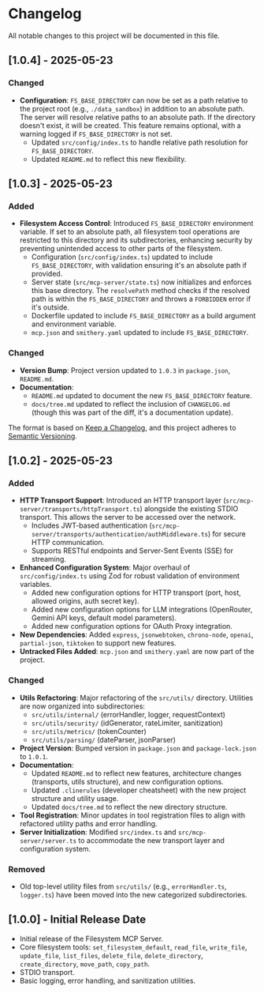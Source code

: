 # Changelog

All notable changes to this project will be documented in this file.

## [1.0.4] - 2025-05-23

### Changed
- **Configuration**: `FS_BASE_DIRECTORY` can now be set as a path relative to the project root (e.g., `./data_sandbox`) in addition to an absolute path. The server will resolve relative paths to an absolute path. If the directory doesn't exist, it will be created. This feature remains optional, with a warning logged if `FS_BASE_DIRECTORY` is not set.
  - Updated `src/config/index.ts` to handle relative path resolution for `FS_BASE_DIRECTORY`.
  - Updated `README.md` to reflect this new flexibility.

## [1.0.3] - 2025-05-23

### Added

- **Filesystem Access Control**: Introduced `FS_BASE_DIRECTORY` environment variable. If set to an absolute path, all filesystem tool operations are restricted to this directory and its subdirectories, enhancing security by preventing unintended access to other parts of the filesystem.
  - Configuration (`src/config/index.ts`) updated to include `FS_BASE_DIRECTORY`, with validation ensuring it's an absolute path if provided.
  - Server state (`src/mcp-server/state.ts`) now initializes and enforces this base directory. The `resolvePath` method checks if the resolved path is within the `FS_BASE_DIRECTORY` and throws a `FORBIDDEN` error if it's outside.
  - Dockerfile updated to include `FS_BASE_DIRECTORY` as a build argument and environment variable.
  - `mcp.json` and `smithery.yaml` updated to include `FS_BASE_DIRECTORY`.

### Changed

- **Version Bump**: Project version updated to `1.0.3` in `package.json`, `README.md`.
- **Documentation**:
  - `README.md` updated to document the new `FS_BASE_DIRECTORY` feature.
  - `docs/tree.md` updated to reflect the inclusion of `CHANGELOG.md` (though this was part of the diff, it's a documentation update).

The format is based on [Keep a Changelog](https://keepachangelog.com/en/1.0.0/),
and this project adheres to [Semantic Versioning](https://semver.org/spec/v2.0.0.html).

## [1.0.2] - 2025-05-23

### Added

- **HTTP Transport Support**: Introduced an HTTP transport layer (`src/mcp-server/transports/httpTransport.ts`) alongside the existing STDIO transport. This allows the server to be accessed over the network.
  - Includes JWT-based authentication (`src/mcp-server/transports/authentication/authMiddleware.ts`) for secure HTTP communication.
  - Supports RESTful endpoints and Server-Sent Events (SSE) for streaming.
- **Enhanced Configuration System**: Major overhaul of `src/config/index.ts` using Zod for robust validation of environment variables.
  - Added new configuration options for HTTP transport (port, host, allowed origins, auth secret key).
  - Added new configuration options for LLM integrations (OpenRouter, Gemini API keys, default model parameters).
  - Added new configuration options for OAuth Proxy integration.
- **New Dependencies**: Added `express`, `jsonwebtoken`, `chrono-node`, `openai`, `partial-json`, `tiktoken` to support new features.
- **Untracked Files Added**: `mcp.json` and `smithery.yaml` are now part of the project.

### Changed

- **Utils Refactoring**: Major refactoring of the `src/utils/` directory. Utilities are now organized into subdirectories:
  - `src/utils/internal/` (errorHandler, logger, requestContext)
  - `src/utils/security/` (idGenerator, rateLimiter, sanitization)
  - `src/utils/metrics/` (tokenCounter)
  - `src/utils/parsing/` (dateParser, jsonParser)
- **Project Version**: Bumped version in `package.json` and `package-lock.json` to `1.0.1`.
- **Documentation**:
  - Updated `README.md` to reflect new features, architecture changes (transports, utils structure), and new configuration options.
  - Updated `.clinerules` (developer cheatsheet) with the new project structure and utility usage.
  - Updated `docs/tree.md` to reflect the new directory structure.
- **Tool Registration**: Minor updates in tool registration files to align with refactored utility paths and error handling.
- **Server Initialization**: Modified `src/index.ts` and `src/mcp-server/server.ts` to accommodate the new transport layer and configuration system.

### Removed

- Old top-level utility files from `src/utils/` (e.g., `errorHandler.ts`, `logger.ts`) have been moved into the new categorized subdirectories.

## [1.0.0] - Initial Release Date

- Initial release of the Filesystem MCP Server.
- Core filesystem tools: `set_filesystem_default`, `read_file`, `write_file`, `update_file`, `list_files`, `delete_file`, `delete_directory`, `create_directory`, `move_path`, `copy_path`.
- STDIO transport.
- Basic logging, error handling, and sanitization utilities.
